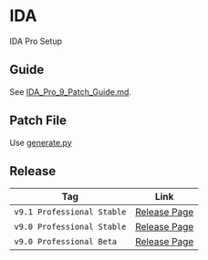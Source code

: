 # IDA
IDA Pro Setup

## Guide
See [IDA_Pro_9_Patch_Guide.md](https://github.com/UnknownOrg220758696/IDA-Crack/blob/main/IDA_Pro_9_Patch_Guide.md).

## Patch File
Use [generate.py](https://github.com/UnknownOrg220758696/IDA-Crack/blob/main/Python/generate.py)

## Release
| Tag | Link |
| --  |  --  |
| `v9.1 Professional Stable` | [Release Page](https://github.com/UnknownOrg220758696/IDA-Crack/releases/tag/v9.1-Professional-Stable) |
| `v9.0 Professional Stable` | [Release Page](https://github.com/UnknownOrg220758696/IDA-Crack/releases/tag/v9.0-Professional-Stable) |
| `v9.0 Professional Beta` | [Release Page](https://github.com/UnknownOrg220758696/IDA-Crack/releases/tag/v9.0-Professional-Beta) |
